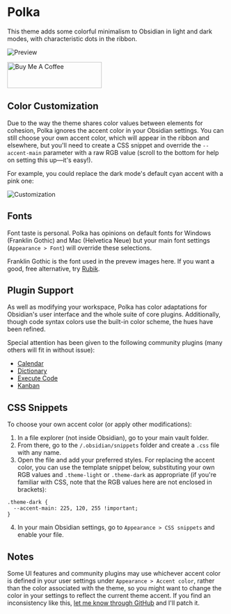 # Polka

This theme adds some colorful minimalism to Obsidian in light and dark modes, with characteristic dots in the ribbon.

![Preview](polka_full_size.png)

<a href="https://www.buymeacoffee.com/callumhackett" target="_blank"><img src="https://cdn.buymeacoffee.com/buttons/v2/default-yellow.png" alt="Buy Me A Coffee" style="height: 60px !important;width: 217px !important;" ></a>

## Color Customization

Due to the way the theme shares color values between elements for cohesion, Polka ignores the accent color in your Obsidian settings. You can still choose your own accent color, which will appear in the ribbon and elsewhere, but you'll need to create a CSS snippet and override the `--accent-main` parameter with a raw RGB value (scroll to the bottom for help on setting this up—it's easy!).

For example, you could replace the dark mode's default cyan accent with a pink one:

![Customization](color_customization.png)

## Fonts

Font taste is personal. Polka has opinions on default fonts for Windows (Franklin Gothic) and Mac (Helvetica Neue) but your main font settings (`Appearance > Font`) will override these selections.

Franklin Gothic is the font used in the prevew images here. If you want a good, free alternative, try [Rubik](https://fonts.google.com/specimen/Rubik).

## Plugin Support

As well as modifying your workspace, Polka has color adaptations for Obsidian's user interface and the whole suite of core plugins. Additionally, though code syntax colors use the built-in color scheme, the hues have been refined.

Special attention has been given to the following community plugins (many others will fit in without issue):

- [Calendar](https://github.com/liamcain/obsidian-calendar-plugin)
- [Dictionary](https://github.com/phibr0/obsidian-dictionary)
- [Execute Code](https://github.com/twibiral/obsidian-execute-code)
- [Kanban](https://github.com/mgmeyers/obsidian-kanban)

## CSS Snippets

To choose your own accent color (or apply other modifications):

1. In a file explorer (not inside Obsidian), go to your main vault folder.
2. From there, go to the `/.obsidian/snippets` folder and create a `.css` file with any name.
3. Open the file and add your preferred styles. For replacing the accent color, you can use the template snippet below, substituting your own RGB values and `.theme-light` or `.theme-dark` as appropriate (if you're familiar with CSS, note that the RGB values here are not enclosed in brackets):
```
.theme-dark {
  --accent-main: 225, 120, 255 !important;
}
```
4. In your main Obsidian settings, go to `Appearance > CSS snippets` and enable your file.

## Notes

Some UI features and community plugins may use whichever accent color is defined in your user settings under `Appearance > Accent color`, rather than the color associated with the theme, so you might want to change the color in your settings to reflect the current theme accent. If you find an inconsistency like this, [let me know through GitHub](https://github.com/callumhackett/obsidian_polka_theme) and I'll patch it.
